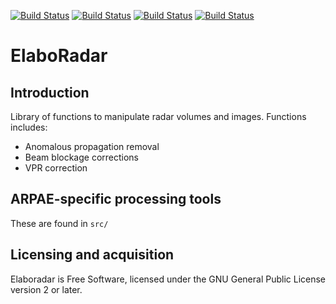 [![Build Status](https://simc.arpae.it/moncic-ci/elaboradar/centos7.png)](https://simc.arpae.it/moncic-ci/elaboradar/)
[![Build Status](https://simc.arpae.it/moncic-ci/elaboradar/centos8.png)](https://simc.arpae.it/moncic-ci/elaboradar/)
[![Build Status](https://simc.arpae.it/moncic-ci/elaboradar/fedora36.png)](https://simc.arpae.it/moncic-ci/elaboradar/)
[![Build Status](https://copr.fedorainfracloud.org/coprs/simc/stable/package/elaboradar/status_image/last_build.png)](https://copr.fedorainfracloud.org/coprs/simc/stable/package/elaboradar/)

# ElaboRadar

## Introduction

Library of functions to manipulate radar volumes and images.
Functions includes:
 * Anomalous propagation removal
 * Beam blockage corrections
 * VPR correction

## ARPAE-specific processing tools

These are found in `src/`

## Licensing and acquisition

Elaboradar is Free Software, licensed under the GNU General Public 
License version 2 or later. 
